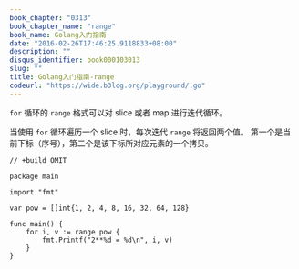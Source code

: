 ```yaml
---
book_chapter: "0313"
book_chapter_name: "range"
book_name: Golang入门指南
date: "2016-02-26T17:46:25.9118833+08:00"
description: ""
disqus_identifier: book000103013
slug: ""
title: Golang入门指南-range
codeurl: "https://wide.b3log.org/playground/.go"
---
```





`for` 循环的 `range` 格式可以对 slice 或者 map 进行迭代循环。

当使用 `for` 循环遍历一个 slice 时，每次迭代 `range` 将返回两个值。
第一个是当前下标（序号），第二个是该下标所对应元素的一个拷贝。

```
// +build OMIT

package main

import "fmt"

var pow = []int{1, 2, 4, 8, 16, 32, 64, 128}

func main() {
	for i, v := range pow {
		fmt.Printf("2**%d = %d\n", i, v)
	}
}

```


